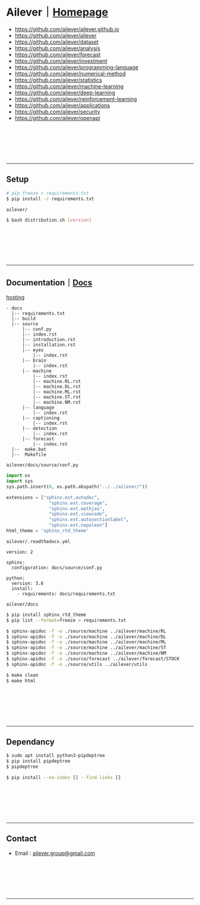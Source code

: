 # Ailever｜[Homepage](https://ailever.github.io/)
- https://github.com/ailever/ailever.github.io
- https://github.com/ailever/ailever
- https://github.com/ailever/dataset
- https://github.com/ailever/analysis
- https://github.com/ailever/forecast
- https://github.com/ailever/investment
- https://github.com/ailever/programming-language
- https://github.com/ailever/numerical-method
- https://github.com/ailever/statistics
- https://github.com/ailever/machine-learning
- https://github.com/ailever/deep-learning
- https://github.com/ailever/reinforcement-learning
- https://github.com/ailever/applications
- https://github.com/ailever/security
- https://github.com/ailever/openapi

<br><br><br><br><br>

***

## Setup
```bash
# pip freeze > requirements.txt
$ pip install -r requirements.txt
```
`ailever/`
```bash
$ bash distribution.sh [version]
```


<br><br><br><br><br>

***

## Documentation｜[Docs](https://ailever.readthedocs.io/en/latest/)
[hosting](https://readthedocs.org/)
```
- docs
  |-- requirements.txt
  |-- build
  |-- source
      |-- conf.py
      |-- index.rst
      |-- introduction.rst
      |-- installation.rst
      |-- eyes
          |-- index.rst
      |-- brain
          |-- index.rst
      |-- machine
          |-- index.rst
          |-- machine.RL.rst
          |-- machine.DL.rst
          |-- machine.ML.rst
          |-- machine.ST.rst
          |-- machine.NM.rst
      |-- language
          |-- index.rst
      |-- captioning
          |-- index.rst
      |-- detection
          |-- index.rst
      |-- forecast
          |-- index.rst
  |--  make.bat
  |--  Makefile
```
`ailever/docs/source/conf.py`
```python
import os
import sys
sys.path.insert(0, os.path.abspath("../../ailever/"))

extensions = ["sphinx.ext.autodoc",
    	        "sphinx.ext.coverage",
    	        "sphinx.ext.mathjax",
    	        "sphinx.ext.viewcode",
    	        "sphinx.ext.autosectionlabel",
    	        "sphinx.ext.napoleon"]
html_theme = 'sphinx_rtd_theme'
```
`ailever/.readthedocs.yml`
```
version: 2

sphinx:
  configuration: docs/source/conf.py

python:
  version: 3.6
  install:
    - requirements: docs/requirements.txt
```
`ailever/docs`
```bash
$ pip install sphinx_rtd_theme
$ pip list --format=freeze > requirements.txt
```
```bash
$ sphinx-apidoc -f -o ./source/machine ../ailever/machine/RL
$ sphinx-apidoc -f -o ./source/machine ../ailever/machine/DL
$ sphinx-apidoc -f -o ./source/machine ../ailever/machine/ML
$ sphinx-apidoc -f -o ./source/machine ../ailever/machine/ST
$ sphinx-apidoc -f -o ./source/machine ../ailever/machine/NM
$ sphinx-apidoc -f -o ./source/forecast ../ailever/forecast/STOCK
$ sphinx-apidoc -f -o ./source/utils ../ailever/utils
```
```bash
$ make clean
$ make html
```

<br><br><br><br><br>

***

## Dependancy
```bash
$ sudo apt install python3-pipdeptree
$ pip install pipdeptree
$ pipdeptree
```
```bash
$ pip install --no-index [] --find-links []
```

<br><br><br><br><br>

***

## Contact
- Email : ailever.group@gmail.com


<br><br><br><br><br>

***

